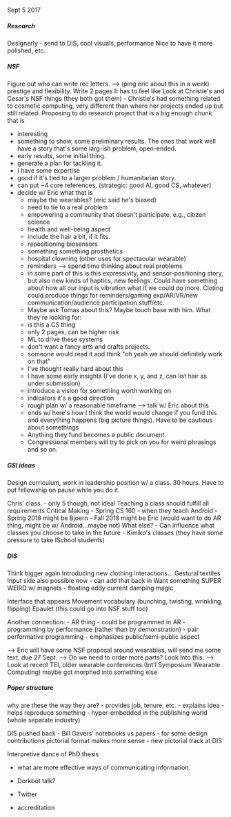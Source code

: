 Sept 5 2017
##### Research
Designerly - send to DIS, cool visuals, performance
Nice to have it more polished, etc.

##### NSF
Figure out who can write rec letters. --> (ping eric about this in a week)
prestige and flexibility.
Write 2 pages
It has to feel like
Look at Christie's and Cesar's NSF things (they both got them)
	- Christie's had something related to cosmetic computing, very different than where her projects ended up but still related.
Proposing to do research project that is a big enough chunk that is
- interesting
- something to show, some preliminary results. The ones that work well have a story that's some larg-ish problem, open-ended.
- early results, some initial thing.
- generate a plan for tackling it.
- I have some expertise
- good if it's tied to a larger problem / humanitarian story.
- can put ~4 core references, (strategic: good AI, good CS, whatever)
- decide w/ Eric what that is
	- maybe the wearables? (eric said he's biased)
	- need to tie to a real problem
	- empowering a community that doesn't participate, e.g., citizen science
	- health and well-being aspect
	- include the hair a bit, if it fits.
	- repositioning biosensors
	- something something prosthetics
	- hospital clowning (other uses for spectacular wearable)
	- reminders
	--> spend time thinking about real problems
	- in some part of this is this expressivity, and sensor-positioning story, but also new kinds of haptics, new feelings. Could have something about how all our input is vibration what if we could do more. Cloting could produce things for reminders/gaming exp/AR/VR/new communication/audience participation stuff/etc.
	- Maybe ask Tomas about this? Maybe touch base with him.
What they're looking for:
	- is this a CS thing
	- only 2 pages, can be higher risk
	- ML to drive these systems
	- don't want a fancy arts and crafts projects.
	- someone would read it and think "oh yeah we should definitely work on that"
	- I've thought really hard about this
	- I have some early insights (I've done x, y, and z, can list hair as under submission)
	- introduce a vision for something worth working on
	- indicators it's a good direction
	- rough plan w/ a reasonable timeframe --> talk w/ Eric about this
	- ends w/ here's how I think the world would change if you fund this and everything happens (big picture things).
Have to be cautious about somethings
	- Anything they fund becomes a public document.
	- Congressional members will try to pick on you for weird phrasings and so on.


##### GSI ideas
Design curriculum, work in leadership position w/ a class.
30 hours.
Have to put fellowship on pause while you do it.

Chris' class.
	- only 5 though, not ideal
Teaching a class should fulfill all requirements
Critical Making
	- Spring
CS 160
	- when they teach Android 
	- Spring 2018 might be Bjoern
	- Fall 2018 might be Eric (would want to do AR thing, might be w/ Android...maybe not)
What else?
	- Can influence what classes you choose to take in the future
	- Kimiko's classes (they have some pressure to take ISchool students)

##### DIS
Think bigger again
Introducing new clothing interactions...
Gestural textiles
Input side also possible now - can add that back in
Want something SUPER WEIRD w/ magnets - floating eddy current damping magic

Interface that appears
Movement vocabulary (bunching, twisting, wrinkling, flipping)
Epaulet
(this could go into NSF stuff too)

Another connection: 
	- AR thing
	- could be programmed in AR
	- programming by performance (rather than by demonstration)
	- pair performative programming
	- emphasizes public/semi-public aspect

--> Eric will have some NSF proposal around wearables, will send me some text. due 27 Sept.
--> Do we need to order more parts? Look into this.
--> Look at recent TEI, older wearable conferences (Int'l Symposium Wearable Computing) maybe got morphed into something else

##### Paper structure
why are these the way they are?
	- provides job, tenure, etc.
	- explains idea
	- helps reproduce something
	- hyper-embedded in the publishing world (whole separate industry)


DIS pushed back
	- Bill Gavers' notebooks vs papers
	- for some design contributions pictorial format makes more sense
	- new pictorial track at DIS

Interpretive dance of PhD thesis
- what are more effective ways of communicating information.
- Dorkbot talk?
- Twitter

- accreditation


	












